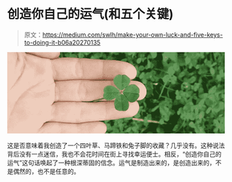 # 创造你自己的运气(和五个关键)

> 原文：<https://medium.com/swlh/make-your-own-luck-and-five-keys-to-doing-it-b06a20270135>

![](img/dc7ff3d2d6287e0c4add507e5134bb05.png)

这是否意味着我创造了一个四叶草、马蹄铁和兔子脚的收藏？几乎没有。这种说法背后没有一点迷信，我也不会花时间在街上寻找幸运便士。相反，“创造你自己的运气”这句话唤起了一种根深蒂固的信念。运气是制造出来的，是创造出来的，不是偶然的，也不是任意的。